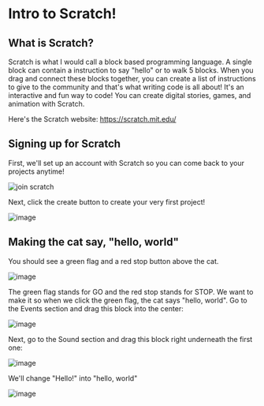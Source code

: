 # Intro to Scratch!

## What is Scratch?

Scratch is what I would call a block based programming language. A single block can contain a instruction to say "hello" or to walk 5 blocks. When you drag and connect these blocks together, you can create a list of instructions to give to the community and that's what writing code is all about! It's an interactive and fun way to code! You can create digital stories, games, and animation with Scratch.

Here's the Scratch website: https://scratch.mit.edu/

## Signing up for Scratch

First, we'll set up an account with Scratch so you can come back to your projects anytime!

![join scratch](https://github.com/user-attachments/assets/cb240225-a824-435a-bf0f-5097b56946de)

Next, click the create button to create your very first project!

![image](https://github.com/user-attachments/assets/eeeb317e-d1ff-4d4a-a10e-c12a1441a073)

## Making the cat say, "hello, world"

You should see a green flag and a red stop button above the cat. 

![image](https://github.com/user-attachments/assets/5791f4f2-1835-4179-a5d8-b2f3dda539b2)

The green flag stands for GO and the red stop stands for STOP. We want to make it so when we click the green flag, the cat says "hello, world". Go to the Events section and drag this block into the center: 

![image](https://github.com/user-attachments/assets/9257534f-d470-435f-b4dc-11fadb401720)

Next, go to the Sound section and drag this block right underneath the first one:

![image](https://github.com/user-attachments/assets/926c852d-4d7f-4ccf-9a9f-f9419b64b9fd)

We'll change "Hello!" into "hello, world"

![image](https://github.com/user-attachments/assets/2722f9c1-a052-4154-888c-52a32f0aaeff)


